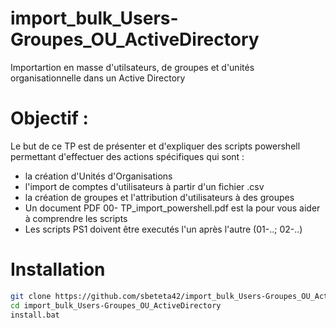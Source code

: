 # import_bulk_Users-Groupes_OU_ActiveDirectory
Importartion en masse d'utilsateurs, de groupes et d'unités organisationnelle dans un Active Directory

# Objectif :
Le but de ce TP est de présenter et d'expliquer des scripts powershell permettant d'effectuer des
actions spécifiques qui sont : 
- la création d'Unités d'Organisations
- l'import de comptes d'utilisateurs à partir d'un fichier .csv
- la création de groupes et l'attribution d'utilisateurs à des groupes
- Un document PDF 00- TP_import_powershell.pdf est la pour vous aider à comprendre les scripts
- Les scripts PS1 doivent être executés l'un après l'autre (01-..; 02-..)

# Installation
```bash  
git clone https://github.com/sbeteta42/import_bulk_Users-Groupes_OU_ActiveDirectory.git
cd import_bulk_Users-Groupes_OU_ActiveDirectory 
install.bat
```
